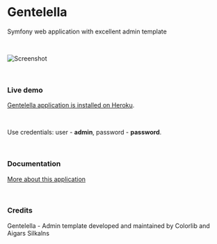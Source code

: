 # Gentelella

Symfony web application with excellent admin template

<br>

![Screenshot](https://github.com/krzysiekpiasecki/Gentelella/blob/master/web/assets/images/screenshot.png)

<br>

### Live demo

[Gentelella application is installed on Heroku](https://gentelella.herokuapp.com). 

<br>

Use credentials: user - <strong>admin</strong>, password - <strong>password</strong>.

<br>

### Documentation

[More about this application](https://github.com/krzysiekpiasecki/Gentelella/wiki)


<br>

### Credits

Gentelella - Admin template developed and maintained by Colorlib and Aigars Silkalns


